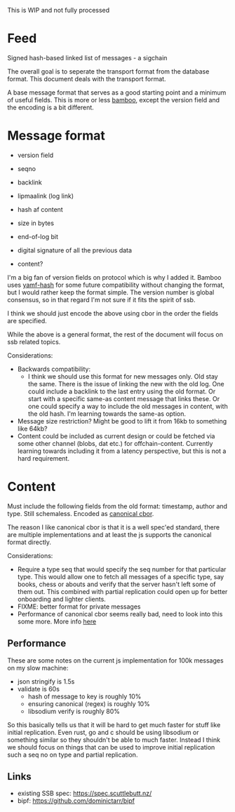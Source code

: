 This is WIP and not fully processed

# Feed

Signed hash-based linked list of messages - a sigchain

The overall goal is to seperate the transport format from the database
format. This document deals with the transport format.

A base message format that serves as a good starting point and a
minimum of useful fields. This is more or less
[bamboo](https://github.com/AljoschaMeyer/bamboo), except the version
field and the encoding is a bit different.

# Message format

 - version field
 - seqno
 - backlink
 - lipmaalink (log link)
 - hash af content
 - size in bytes
 - end-of-log bit
 
 - digital signature of all the previous data

 - content?

I'm a big fan of version fields on protocol which is why I added
it. Bamboo uses
[yamf-hash](https://github.com/AljoschaMeyer/yamf-hash) for some
future compatibility without changing the format, but I would rather
keep the format simple. The version number is global consensus, so in
that regard I'm not sure if it fits the spirit of ssb.

I think we should just encode the above using cbor in the order the
fields are specified.

While the above is a general format, the rest of the document will
focus on ssb related topics.

Considerations:
 - Backwards compatibility:
   - I think we should use this format for new messages only. Old stay
     the same. There is the issue of linking the new with the old
     log. One could include a backlink to the last entry using the old
     format. Or start with a specific same-as content message that
     links these. Or one could specify a way to include the old
     messages in content, with the old hash. I'm learning towards the
     same-as option.
 - Message size restriction? Might be good to lift it from 16kb to
   something like 64kb?
 - Content could be included as current design or could be fetched via
   some other channel (blobs, dat etc.) for
   offchain-content. Currently learning towards including it from a
   latency perspective, but this is not a hard requirement.

# Content

Must include the following fields from the old format: timestamp,
author and type. Still schemaless. Encoded as [canonical
cbor](https://tools.ietf.org/html/rfc7049#section-3.9).

The reason I like canonical cbor is that it is a well spec'ed
standard, there are multiple implementations and at least the js
supports the canonical format directly.

Considerations:
 - Require a type seq that would specify the seq number for that
   particular type. This would allow one to fetch all messages of a
   specific type, say books, chess or abouts and verify that the
   server hasn't left some of them out. This combined with partial
   replication could open up for better onboarding and lighter
   clients.
 - FIXME: better format for private messages
 - Performance of canonical cbor seems really bad, need to look into
   this some more. More info
   [here](https://github.com/dignifiedquire/borc/issues/22#issuecomment-445550315)

## Performance

These are some notes on the current js implementation for 100k messages on my slow machine:

 - json stringify is 1.5s
 - validate is 60s
   - hash of message to key is roughly 10%
   - ensuring canonical (regex) is roughly 10%
   - libsodium verify is roughly 80%

So this basically tells us that it will be hard to get much faster for
stuff like initial replication. Even rust, go and c should be using
libsodium or something similar so they shouldn't be able to much
faster. Instead I think we should focus on things that can be used to
improve initial replication such a seq no on type and partial
replication.

## Links
 - existing SSB spec: https://spec.scuttlebutt.nz/
 - bipf: https://github.com/dominictarr/bipf
